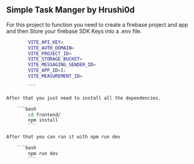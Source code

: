 ## Simple Task Manger by Hrushi0d

For this project to function you need to create a firebase project and app and then Store your firebase SDK Keys into a .env file.

```bash
        VITE_API_KEY=
        VITE_AUTH_DOMAIN=
        VITE_PROJECT_ID=
        VITE_STORAGE_BUCKET=
        VITE_MESSAGING_SENDER_ID=
        VITE_APP_ID=1:
        VITE_MEASUREMENT_ID=

        ```

After that you just need to install all the dependencies.

    ```bash
        cd frontend/
        npm install
        ```

After that you can run it with npm run dev

    ```bash
        npm run dev
        ```